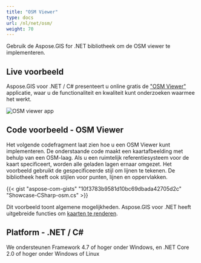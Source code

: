 ```yaml
---
title: "OSM Viewer"
type: docs
url: /nl/net/osm/
weight: 70
---
```


Gebruik de Aspose.GIS for .NET bibliotheek om de OSM viewer te implementeren.

## **Live voorbeeld**

Aspose.GIS voor .NET / C# presenteert u online gratis de ["OSM Viewer"](https://products.aspose.app/gis/viewer/osm) applicatie, waar u de functionaliteit en kwaliteit kunt onderzoeken waarmee het werkt.

![OSM viewer app](viewer.png)

## **Code voorbeeld - OSM Viewer**

Het volgende codefragment laat zien hoe u een OSM Viewer kunt implementeren. De onderstaande code maakt een kaartafbeelding met behulp van een OSM-laag. Als u een ruimtelijk referentiesysteem voor de kaart specificeert, worden alle geladen lagen ernaar omgezet.
Het voorbeeld gebruikt de gespecificeerde stijl om lijnen te tekenen. De bibliotheek heeft ook stijlen voor punten, lijnen en oppervlakken.

{{< gist "aspose-com-gists" "10f3783b9581d10bc69dbada42705d2c" "Showcase-CSharp-osm.cs" >}}

Dit voorbeeld toont algemene mogelijkheden. Aspose.GIS voor .NET heeft uitgebreide functies om [kaarten te renderen](https://docs.aspose.com/gis/net/map-rendering/).

## **Platform - .NET / C#**

We ondersteunen Framework 4.7 of hoger onder Windows, en .NET Core 2.0 of hoger onder Windows of Linux

